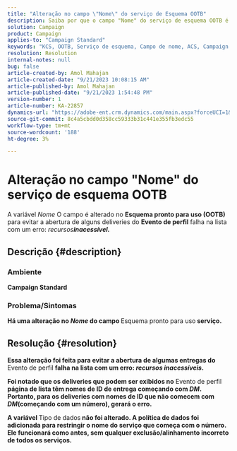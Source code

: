 ```yaml
---
title: "Alteração no campo \"Nome\" do serviço de Esquema OOTB"
description: Saiba por que o campo "Nome" do serviço de esquema OOTB é alterado no Adobe Campaign Standard. A alteração não afetará o funcionamento.
solution: Campaign
product: Campaign
applies-to: "Campaign Standard"
keywords: "KCS, OOTB, Serviço de esquema, Campo de nome, ACS, Campaign Standard"
resolution: Resolution
internal-notes: null
bug: false
article-created-by: Amol Mahajan
article-created-date: "9/21/2023 10:08:15 AM"
article-published-by: Amol Mahajan
article-published-date: "9/21/2023 1:54:48 PM"
version-number: 1
article-number: KA-22857
dynamics-url: "https://adobe-ent.crm.dynamics.com/main.aspx?forceUCI=1&pagetype=entityrecord&etn=knowledgearticle&id=3bfbadc4-6658-ee11-be6f-6045bd006295"
source-git-commit: 8c4a5cbdd0d358cc59333b31c441e355fb3edc55
workflow-type: tm+mt
source-wordcount: '188'
ht-degree: 3%

---
```


# Alteração no campo &quot;Nome&quot; do serviço de esquema OOTB


A variável *Nome* O campo é alterado no <b>Esquema pronto para uso (OOTB)</b> para evitar a abertura de alguns deliveries do <b>Evento de perfil</b> falha na lista com um erro: *recursos<b>inacessível.*





## Descrição {#description}


### </b>Ambiente<b>

Campaign Standard



### </b>Problema/Sintomas<b>

Há uma alteração no *Nome* do campo </b>Esquema pronto para uso<b> serviço.


## Resolução {#resolution}


Essa alteração foi feita para evitar a abertura de algumas entregas do </b>Evento de perfil <b>falha na lista com um erro: *recursos inacessíveis*.

Foi notado que os deliveries que podem ser exibidos no</b> Evento de perfil<b> página de lista têm nomes de ID de entrega começando com *DM*. 
Portanto, para os deliveries com nomes de ID que não comecem com *DM*(começando com um número), gerará o erro.

A variável </b>Tipo de dados<b> não foi alterado. A política de dados foi adicionada para restringir o nome do serviço que começa com o número. Ele funcionará como antes, sem qualquer exclusão/alinhamento incorreto de todos os serviços.
